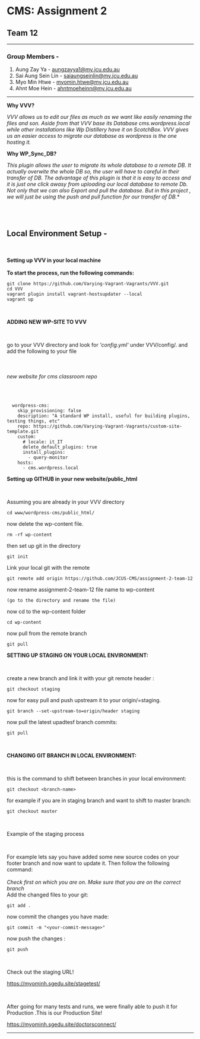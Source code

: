 # CMS: Assignment 2
## Team 12

------------------------------------
### Group Members -

1. Aung Zay Ya - aungzayya1@my.jcu.edu.au
2. Sai Aung Sein Lin - saiaungseinlin@my.jcu.edu.au
3. Myo Min Htwe - myomin.htwe@my.jcu.edu.au
4. Ahnt Moe Hein - ahntmoeheinn@my.jcu.edu.au
------------------------------------

**Why VVV?**

*VVV allows us to edit our files as much as we want like easily renaming the files and son. Aside from that VVV base its Database cms.wordpress.local while other installations like Wp Distillery have it on ScotchBox. VVV gives us an easier access to migrate our database as wordpress is the one hosting it.*
<br> 

**Why WP_Sync_DB?**

*This plugin allows the user to migrate its whole database to a remote DB. It actually overwite the whole DB so, the user will have to careful in their transfer of DB. The advantage of this plugin is that it is easy to access and it is just one click awasy from uploading our local database to remote Db. Not only that we can also Export and pull the database. But in this project , we will just be using the push and pull function for our transfer of DB.**

<br/><br/>
## Local Environment Setup -
<br/><br/>
**Setting up VVV in your local machine**
<br/>
<br>
**To start the process, run the following commands:**

```
git clone https://github.com/Varying-Vagrant-Vagrants/VVV.git
cd VVV
vagrant plugin install vagrant-hostsupdater --local
vagrant up
```

<br/>

**ADDING NEW WP-SITE TO VVV**

<br/>

go to your VVV directory and look for _'config.yml'_ under VVV/config/. 
and add the following to your file

<br/>

###### new website for cms classroom repo

<br/>

```
  wordpress-cms:
    skip_provisioning: false
    description: "A standard WP install, useful for building plugins, testing things, etc"
    repo: https://github.com/Varying-Vagrant-Vagrants/custom-site-template.git
    custom:
      # locale: it_IT
      delete_default_plugins: true
      install_plugins:
        - query-monitor
    hosts:
      - cms.wordpress.local
 ```


**Setting up GITHUB in your new website/public_html**

<br/>

Assuming you are already in your VVV directory<br/>
```
cd www/wordpress-cms/public_html/
```

now delete the wp-content file.
```
rm -rf wp-content
```

then set up git in the directory
```
git init
```


Link your local git with the remote<br/>
```
git remote add origin https://github.com/JCUS-CMS/assignment-2-team-12
```

now rename assignment-2-team-12 file name to wp-content<br/>
```
(go to the directory and rename the file)
```
now cd to the wp-content folder <br/>
```
cd wp-content
```
now pull from the remote branch<br/>
```
git pull
```


  
**SETTING UP STAGING ON YOUR LOCAL ENVIRONMENT:**

<br/>

create a new branch and link it with your git remote header <branch>:<br/>
  
```
git checkout staging
```

now for easy pull and push upstream it to your origin/<branch>=staging.<br/>
  
```
git branch --set-upstream-to=origin/header staging
```

now pull the latest upadtesf branch commits:<br/>

```
git pull
```

<br/>

**CHANGING GIT BRANCH IN LOCAL ENVIRONMENT:**

<br/>

this is the command to shift between branches in your local environment:<br/>

```
git checkout <branch-name>
```

for example if you are in staging branch and want to shift to master branch:<br/>

```
git checkout master
```

<br/>

Example of the staging process

<br/>

For example lets say you have added some new source codes on your footer branch and now want to update it.
Then follow the following command:<br/>
<br/>
*Check first on which you are on. Make sure that you are on the correct branch*
<br>
Add the changed files to your git:

```
git add .
```

now commit the changes you have made:<br/>

```
git commit -m "<your-commit-message>"
```

now push the changes :<br/>

```
git push
```


<br/>
  
Check out the staging URL!<br/>

https://myominh.sgedu.site/stagetest/

<br/>

After going for many tests and runs, we were finally able to push it for Production .This is our Production Site!


https://myominh.sgedu.site/doctorsconnect/


------------------------------------
